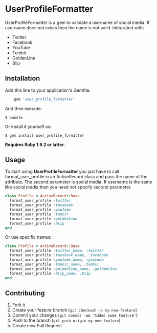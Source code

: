 # UserProfileFormatter

UserProfileFormatter is a gem to validate a username of social media.
If username does not exists then the name is not valid.
Integrated with:
- Twitter
- Facebook
- YouTube
- Tumblr
- GoldenLine
- Blip

## Installation

Add this line to your application's Gemfile:

```ruby
    gem 'user_profile_formatter'
```

And then execute:

    $ bundle

Or install it yourself as:

    $ gem install user_profile_formatter

**Requires Ruby 1.9.2 or latter.**

## Usage

To start using **UserProfileFormatter** you just have to call format_user_profile in an ActiveRecord class and pass the name of the attribute. The second parameter is social media. If username is the same like social media then you need not specify second parameter.

```ruby
class Profile < ActiveRecord::Base
  format_user_profile :twitter
  format_user_profile :facebook
  format_user_profile :youtube
  format_user_profile :tumblr
  format_user_profile :goldenline
  format_user_profile :blip
end
```

Or use specific names:

```ruby
class Profile < ActiveRecord::Base
  format_user_profile :twitter_name, :twitter
  format_user_profile :facebook_name, :facebook
  format_user_profile :youtube_name, :youtube
  format_user_profile :tumblr_name, :tumblr
  format_user_profile :goldenline_name, :goldenline
  format_user_profile :blip_name, :blip
end
```

## Contributing

1. Fork it
2. Create your feature branch (`git checkout -b my-new-feature`)
3. Commit your changes (`git commit -am 'Added some feature'`)
4. Push to the branch (`git push origin my-new-feature`)
5. Create new Pull Request
